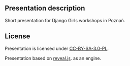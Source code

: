 ## Presentation description

Short presentation for Django Girls workshops in Poznań.

## License

Presentation is licensed under [CC-BY-SA-3.0-PL](https://creativecommons.org/licenses/by-sa/3.0/pl/).

Presentation based on [reveal.js](https://github.com/hakimel/reveal.js/). as an engine.
